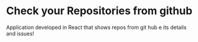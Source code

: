 # Check your Repositories from github
Application developed in React that shows repos from git hub e its details and issues!
